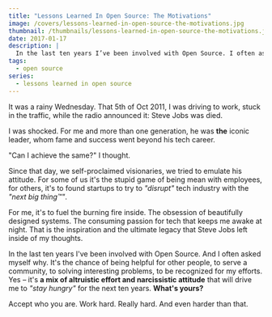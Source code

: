 ```yaml
---
title: "Lessons Learned In Open Source: The Motivations"
image: /covers/lessons-learned-in-open-source-the-motivations.jpg
thumbnail: /thumbnails/lessons-learned-in-open-source-the-motivations.jpg
date: 2017-01-17
description: |
  In the last ten years I’ve been involved with Open Source. I often asked myself why.
tags:
  - open source
series:
  - lessons learned in open source
---
```


It was a rainy Wednesday. That 5th of Oct 2011, I was driving to work, stuck in the traffic, while the radio announced it: Steve Jobs was died.

I was shocked. For me and more than one generation, he was **the** iconic leader, whom fame and success went beyond his tech career.

"Can I achieve the same?" I thought.

Since that day, we self-proclaimed visionaries, we tried to emulate his attitude. For some of us it's the stupid game of being mean with employees, for others, it's to found startups to try to _"disrupt"_ tech industry with the _"next big thing™"_.

For me, it's to fuel the burning fire inside. The obsession of beautifully designed systems. The consuming passion for tech that keeps me awake at night. That is the inspiration and the ultimate legacy that Steve Jobs left inside of my thoughts.

In the last ten years I've been involved with Open Source. And I often asked myself why. It's the chance of being helpful for other people, to serve a community, to solving interesting problems, to be recognized for my efforts. Yes – it's **a mix of altruistic effort and narcissistic attitude** that will drive me to _"stay hungry"_ for the next ten years. **What's yours?**

Accept who you are. Work hard. Really hard. And even harder than that.
